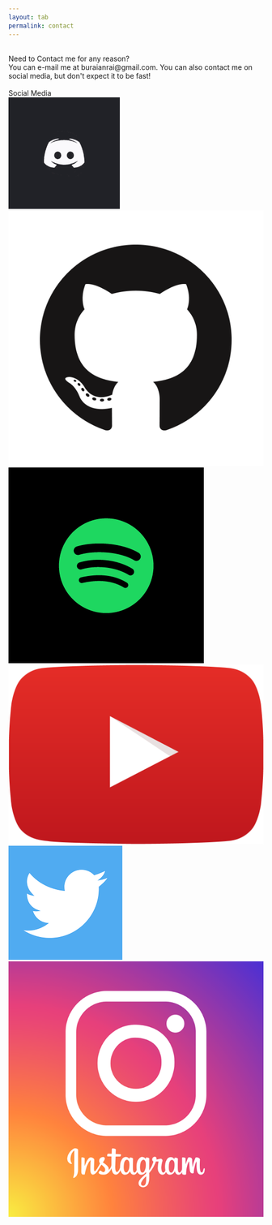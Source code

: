 ```yaml
---
layout: tab
permalink: contact
---
```


<div class="row">


<div class="card shadow p-3 mb-5 col-md-5 black">
<br>
<div class="card-title">
Need to Contact me for any reason?
</div>
<div class="card-body">
You can e-mail me at buraianrai@gmail.com. You can also contact me on social media, but don't expect it to be fast!
<br>
</div> 
</div>


<div class="card shadow p-3 mb-5 col-md-6 black">
<br>
<div class="card-title">
Social Media
</div>
<div class="card-body" style="display: inline;">
<a href="https://discord.gg/Ecv4Jx9" target="_blank"> <img src="img/discord.gif" class="media rounded-circle"></a>
<a href="https://github.com/bryanlai00" target="_blank"><img src="img/github.png" class="media rounded-circle"></a>
<a href="https://open.spotify.com/playlist/5wOebJhfaJGhxpNIkU1VLM" target="_blank"><img src="img/spotify.png" class="media rounded-circle"></a>
<a href="https://www.youtube.com/channel/UC_jS4UEAZ2evCsqC8h6mq4Q?view_as=subscriber" target="_blank"><img src="img/youtube.png" class="media rounded-circle" href="https://www.youtube.com/channel/UC_jS4UEAZ2evCsqC8h6mq4Q?view_as=subscriber"></a>
<a href="https://twitter.com/Gnarzys" target="_blank"><img src="img/twitter.png" class="media rounded-circle" href="https://twitter.com/Gnarzys"></a>
<a href="https://www.instagram.com/bry.laii/?hl=en" target="_blank"><img src="img/instagram.png" class="media rounded-circle"></a>
<br>
</div> 
</div>
</div>
<br>
<br>
<br>
<br>
<br>
<br>
<br>
<br>
<br>
<br>
<br>
<br>
<br>
<br>
<br>
<br>
<br>
<br>
<br>
<br>
<br>
<br>
<br>
<br>
<br>
<br>
<br>
<br>
<br>
